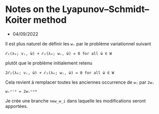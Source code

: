 # Notes on the Lyapunov–Schmidt–Koiter method

- 04/09/2022

Il est plus naturel de définir les `wᵢ` par le problème variationnel suivant

    ℰ̇₂(λ₀; vᵢ, ŵ) + ℰ₂(λ₀; wᵢ, ŵ) = 0 for all ŵ ∈ W

plutôt que le problème initialement retenu

    2ℰ̇₂(λ₀; vᵢ, ŵ) + ℰ₂(λ₀; wᵢ, ŵ) = 0 for all ŵ ∈ W

Cela revient à remplacer toutes les anciennes occurrence de `wᵢ` par `2wᵢ`

    wᵢᵒˡᵈ = 2wᵢⁿᵉʷ

Je crée une branche `new_w_i` dans laquelle les modifications seront apportées.

<!-- Local Variables: -->
<!-- fill-column: 80 -->
<!-- End: -->
